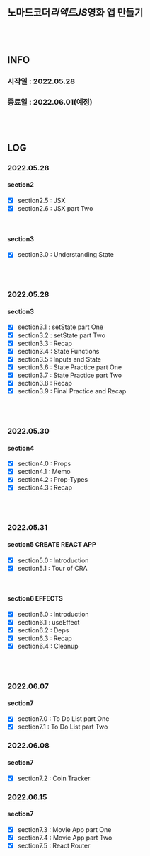## 노마드코더*리엑트JS*영화 앱 만들기

<br>
<br>

## INFO

### 시작일 : 2022.05.28

### 종료일 : 2022.06.01(예정)

<br>
<br>

## LOG

### 2022.05.28

#### section2

- [x] section2.5 : JSX
- [x] section2.6 : JSX part Two

<br>

#### section3

- [x] section3.0 : Understanding State

<br>
<br>

### 2022.05.28

#### section3

- [x] section3.1 : setState part One
- [x] section3.2 : setState part Two
- [x] section3.3 : Recap
- [x] section3.4 : State Functions
- [x] section3.5 : Inputs and State
- [x] section3.6 : State Practice part One
- [x] section3.7 : State Practice part Two
- [x] section3.8 : Recap
- [x] section3.9 : Final Practice and Recap

<br>
<br>

### 2022.05.30

#### section4

- [x] section4.0 : Props
- [x] section4.1 : Memo
- [x] section4.2 : Prop-Types
- [x] section4.3 : Recap

<br>
<br>

### 2022.05.31

#### section5 CREATE REACT APP

- [x] section5.0 : Introduction
- [x] section5.1 : Tour of CRA

<br>

#### section6 EFFECTS

- [x] section6.0 : Introduction
- [x] section6.1 : useEffect
- [x] section6.2 : Deps
- [x] section6.3 : Recap
- [x] section6.4 : Cleanup

<br>
<br>

### 2022.06.07

#### section7

- [x] section7.0 : To Do List part One
- [x] section7.1 : To Do List part Two

### 2022.06.08

#### section7

- [x] section7.2 : Coin Tracker

### 2022.06.15

#### section7

- [x] section7.3 : Movie App part One
- [x] section7.4 : Movie App part Two
- [x] section7.5 : React Router
